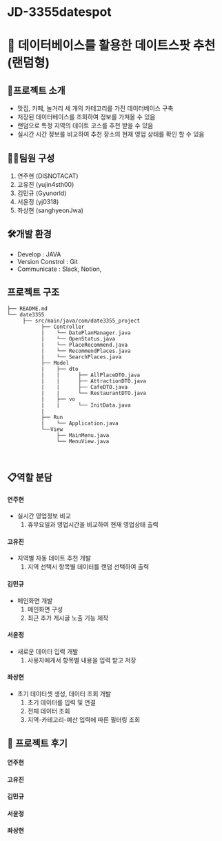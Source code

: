 # JD-3355datespot

# 💌 데이터베이스를 활용한 데이트스팟 추천 (랜덤형)

## 💌프로젝트 소개
* 맛집, 카페, 놀거리 세 개의 카테고리를 가진 데이터베이스 구축
* 저장된 데이터베이스를 조회하여 정보를 가져올 수 있음
* 랜덤으로 특정 지역의 데이트 코스를 추천 받을 수 있음
* 실시간 시간 정보를 비교하여 추천 장소의 현재 영업 상태를 확인 할 수 있음


## 🧑‍💻팀원 구성

1. 연주현 (DISNOTACAT)
2. 고유진 (yujin4sth00)
3. 김민규 (Gyunorld)
4. 서윤정 (yj0318)
5. 좌상현 (sanghyeonJwa)

## 🛠️개발 환경
* Develop : JAVA
* Version Constrol : Git
* Communicate : Slack, Notion, 

## 프로젝트 구조
```
├── README.md
└── date3355
     ├── src/main/java/com/date3355_project
           ├── Controller
           |    └── DatePlanManager.java
           |    └── OpenStatus.java
           |    └── PlaceRecommend.java
           |    └── RecommendPlaces.java
           |    └── SearchPlaces.java
           ├── Model
           |    ├── dto
           |    |      ├── AllPlaceDTO.java
           |    |      ├── AttractionDTO.java
           |    |      ├── CafeDTO.java
           |    |      └── RestaurantDTO.java
           |    ├── vo
           |    |      └── InitData.java
           |    
           ├── Run
           |    └── Application.java
           └──View
                ├── MainMenu.java
                └── MenuView.java
```
<br>

## 📋역할 분담

#### 연주현
* 실시간 영업정보 비교
  1. 휴무요일과 영업시간을 비교하여 현재 영업상태 출력

#### 고유진
* 지역별 자동 데이트 추천 개발
  1. 지역 선택시 항목별 데이터를 랜덤 선택하여 출력
 
#### 김민규
* 메인화면 개발
  1. 메인화면 구성
  2. 최근 추가 게시글 노출 기능 제작
 
#### 서윤정
* 새로운 데이터 입력 개발
  1. 사용자에게서 항목별 내용을 입력 받고 저장

#### 좌상현
* 초기 데이터셋 생성, 데이터 조회 개발
  1. 초기 데이터를 입력 및 연결
  2. 전체 데이터 조회
  3. 지역-카테고리-예산 입력에 따른 필터링 조회
 
## 📕 프로젝트 후기

#### 연주현


#### 고유진


#### 김민규


#### 서윤정


#### 좌상현



